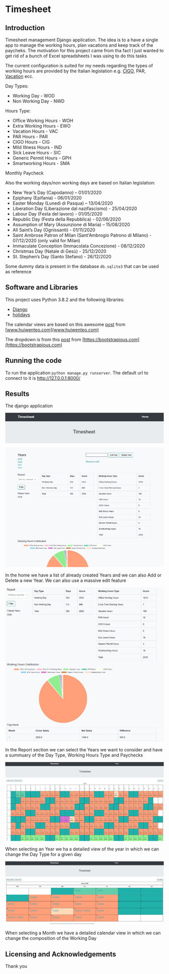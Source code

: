 # Timesheet

## Introduction

Timesheet management Django application. The idea is to a have a single app to manage the working hours, plan vacations and keep track of the paycheks. The motivation for this project came from tha fact I just wanted to get rid of a bunch of Excel spreadsheets I was  using to do this tasks

The current configuration is suited for my needs regarding the types of working hours are provided by the Italian legislation e.g. [CIGO](https://it.wikipedia.org/wiki/Cassa_integrazione_guadagni), PAR, [Vacation](https://it.wikipedia.org/wiki/Ferie) ecc.

Day Types:
* Working Day - WOD
* Non Working Day - NWD

Hours Type:
* Office Working Hours - WOH
* Extra Working Hours - EWO
* Vacation Hours - VAC
* PAR Hours - PAR
* CIGO Hours - CIG
* Mild Illness Hours - IND
* Sick Leave Hours - SIC
* Generic Permit Hours - GPH
* Smartworking Hours - SMA

Monthly Paycheck 

Also the working days/non working days are based on Italian legislation:
* New Year’s Day (Capodanno) – 01/01/2020
* Epiphany (Epifania) - 06/01/2020
* Easter Monday (Lunedì di Pasqua) – 13/04/2020
* Liberation Day (Liberazione dal nazifascismo) - 25/04/2020
* Labour Day (Festa del lavoro) - 01/05/2020
* Republic Day (Festa della Repubblica) - 02/06/2020
* Assumption of Mary (Assunzione di Maria) – 15/08/2020
* All Saint’s Day (Ognissanti) - 01/11/2020
* Saint Ambrose Patron of Milan (Sant'Ambrogio Patrono di Milano) - 07/12/2020 (only valid for Milan)
* Immaculate Conception (Immacolata Concezione) - 08/12/2020
* Christmas Day (Natale di Gesù) - 25/12/2020
* St. Stephen’s Day (Santo Stefano) - 26/12/2020

Some dummy data is present in the database `db.sqlite3` that can be used as reference

## Software and Libraries

This project uses Python 3.8.2 and the following libraries:
* [Django](https://www.djangoproject.com/)
* [holidays](https://pypi.org/project/holidays/)

The calendar views are based on this awesome [post](https://www.huiwenteo.com/normal/2018/07/24/django-calendar.html) from [www.huiwenteo.com](www.huiwenteo.com)

The dropdown is from this [post](https://bootstrapious.com/p/bootstrap-multiselect-dropdown) from [https://bootstrapious.com](https://bootstrapious.com)

## Running the code

To run the application `python manage.py runserver`. The default url to connect to it is http://127.0.0.1:8000/

## Results

The django application 

![Home](images/home.JPG)

In the home we have a list of already created Years and we can also Add or Delete a new Year. We can also use a massive edit feature

![Report](images/report.JPG)

In the Report section we can select the Years we want to consider and have a summuary of the Day Type, Working Hours Type and Paychecks

![Year](images/year.JPG)

When selecting an Year we ha a detailed view of the year in which we can change the Day Type for a given day

![Month](images/month.JPG)

When selecting a Month we have a detailed calendar view in which we can change the composition of the Working Day

## Licensing and Acknowledgements

Thank you
